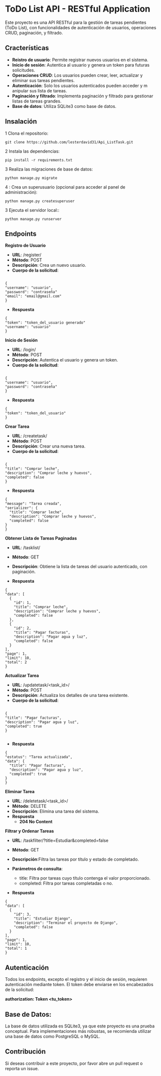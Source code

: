 # ToDo List API - RESTful Application

Este proyecto es una API RESTful para la gestión de tareas pendientes (ToDo List), con funcionalidades de autenticación de usuarios, operaciones CRUD, paginación, y filtrado.

## Cracterísticas
  -  **Reistro de usuario**: Permite registrar nuevos usuarios en el sistema.
  -  **Inicio de sesión**: Autentica al usuario y genera un token para futuras solicitudes.
  -  **Operaciones CRUD**: Los usuarios pueden crear, leer, actualizar y eliminar sus tareas pendientes.
  -  **Autenticación**: Solo los usuarios autenticados pueden acceder y m anipular sus lista de tareas.
  -  **Paginación y filtrado**: Implementa paginación y filtrado para gestionar listas de tareas grandes.
  -  **Base de datos**: Utiliza SQLite3 como base de datos.
   
## Insalación
  1 Clona el repositorio:
  ~~~
  git clone https://github.com/lesterdavid31/Api_ListTask.git
  ~~~
    
  2 Instala las dependencias:
  ~~~
  pip install -r requirements.txt
  ~~~

 3 Realiza las migraciones de base de datos:
  ~~~
  python manage.py migrate
  ~~~

 4 : Crea un superusuario (opcional para acceder al panel de administración):
  ~~~
 python manage.py createsuperuser
  ~~~

 3 Ejecuta el servidor local::
  ~~~
 python manage.py runserver
  ~~~

## Endpoints

**Registro de Usuario**
  - **URL**: /register/
  - **Método**: POST
  - **Descripción**: Crea un nuevo usuario.
  - **Cuerpo de la solicitud**:

  ~~~

{
  "username": "usuario",
  "password": "contraseña"
  "email": "email@gmail.com"
}

  ~~~

 - **Respuesta**
  ~~~   
{
  "token": "token_del_usuario generado"
  "username": "usuario"
}
  ~~~


**Inicio de Sesión**
  - **URL**: /login/
  - **Método**: POST
  - **Descripción**: Autentica el usuario y genera un token.
  - **Cuerpo de la solicitud**:

  ~~~

{
  "username": "usuario",
  "password": "contraseña"
}

  ~~~

  - **Respuesta**
  ~~~   
{
  "token": "token_del_usuario"
}
  ~~~


**Crear Tarea**
  - **URL**: /createtask/
  - **Método**: POST
  - **Descripción**: Crear una nueva tarea.
  - **Cuerpo de la solicitud**:

  ~~~

{
  "title": "Comprar leche",
  "description": "Comprar leche y huevos",
  "completed": false
}

  ~~~

  - **Respuesta**
  ~~~   
{
  "message": "Tarea creada",
  "serializer": {
    "title": "Comprar leche",
    "description": "Comprar leche y huevos",
    "completed": false
  }
}
  ~~~



**Obtener Lista de Tareas Paginadas**
  - **URL**: /tasklist/
  - **Método**: GET
  - **Descripción**: Obtiene la lista de tareas del usuario autenticado, con paginación.

  - **Respuesta**
  ~~~   
{
  "data": [
    {
      "id": 1,
      "title": "Comprar leche",
      "description": "Comprar leche y huevos",
      "completed": false
    },
    {
      "id": 2,
      "title": "Pagar facturas",
      "description": "Pagar agua y luz",
      "completed": false
    }
  ],
  "page": 1,
  "limit": 10,
  "total": 2
}

  ~~~

**Actualizar Tarea**
  - **URL**: /updatetask/<task_id>/
  - **Método**: POST
  - **Descripción**: Actualiza los detalles de una tarea existente.
  - **Cuerpo de la solicitud**:

  ~~~

{
  "title": "Pagar facturas",
  "description": "Pagar agua y luz",
  "completed": true
}


  ~~~

  - **Respuesta**
  ~~~   
{
  "estatus": "Tarea actualizada",
  "data": {
    "title": "Pagar facturas",
    "description": "Pagar agua y luz",
    "completed": true
  }
}

  ~~~


**Eliminar Tarea**
  - **URL**: /deletetask/<task_id>/
  - **Método**: DELETE
  - **Descripción**: Elimina una tarea del sistema.
  - **Respuesta**
    -  **204 No Content**

   
**Filtrar y Ordenar Tareas**
  - **URL**: /taskfilter/?title=Estudiar&completed=false
  - **Método**: GET
  - **Descripción**:Filtra las tareas por título y estado de completado.
  - **Parámetros de consulta**:
    - title: Filtra por tareas cuyo título contenga el valor proporcionado.
    - completed: Filtra por tareas completadas o no.
  
  - **Respuesta**
  ~~~   
{
  "data": [
    {
      "id": 3,
      "title": "Estudiar Django",
      "description": "Terminar el proyecto de Django",
      "completed": false
    }
  ],
  "page": 1,
  "limit": 10,
  "total": 1
}
  ~~~

## Autenticación 
Todos los endpoints, excepto el registro y el inicio de sesión, requieren autenticación mediante token. El token debe enviarse en los encabezados de la solicitud:

**authorization: Token <tu_token>**

## Base de Datos:
La base de datos utilizada es SQLite3, ya que este proyecto es una prueba conceptual. Para implementaciones más robustas, se recomienda utilizar una base de datos como PostgreSQL o MySQL.

## Contribución
Si deseas contribuir a este proyecto, por favor abre un pull request o reporta un issue.


  
